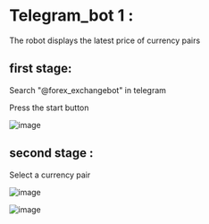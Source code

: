 # Telegram_bot 1 :

The robot displays the latest price of currency pairs

## first stage:

Search "@forex_exchangebot" in telegram 

Press the start button

![image](https://user-images.githubusercontent.com/104719377/184544387-0347ffce-db8b-4c81-ba4f-11b1f11f7754.png)

## second stage :

Select a currency pair

![image](https://user-images.githubusercontent.com/104719377/184544433-4e0611f1-5ddf-4942-acf9-190c143ec07f.png)

![image](https://user-images.githubusercontent.com/104719377/184544706-ced9d1af-7dcd-4217-a351-d5868e8b867a.png)

